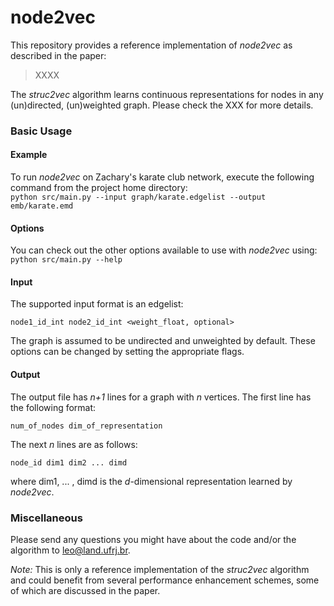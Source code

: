 # node2vec

This repository provides a reference implementation of *node2vec* as described in the paper:<br>
> XXXX

The *struc2vec* algorithm learns continuous representations for nodes in any (un)directed, (un)weighted graph. Please check the XXX for more details. 

### Basic Usage

#### Example
To run *node2vec* on Zachary's karate club network, execute the following command from the project home directory:<br/>
	``python src/main.py --input graph/karate.edgelist --output emb/karate.emd``

#### Options
You can check out the other options available to use with *node2vec* using:<br/>
	``python src/main.py --help``

#### Input
The supported input format is an edgelist:

	node1_id_int node2_id_int <weight_float, optional>
		
The graph is assumed to be undirected and unweighted by default. These options can be changed by setting the appropriate flags.

#### Output
The output file has *n+1* lines for a graph with *n* vertices. 
The first line has the following format:

	num_of_nodes dim_of_representation

The next *n* lines are as follows:
	
	node_id dim1 dim2 ... dimd

where dim1, ... , dimd is the *d*-dimensional representation learned by *node2vec*.


### Miscellaneous

Please send any questions you might have about the code and/or the algorithm to <leo@land.ufrj.br>.

*Note:* This is only a reference implementation of the *struc2vec* algorithm and could benefit from several performance enhancement schemes, some of which are discussed in the paper.